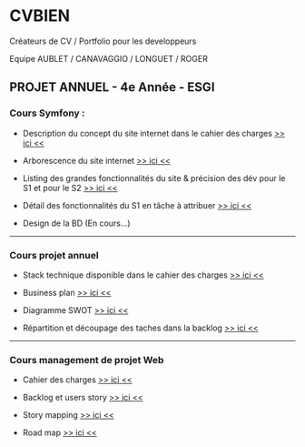 # CVBIEN

Créateurs de CV / Portfolio pour les developpeurs 

Equipe AUBLET / CANAVAGGIO / LONGUET / ROGER

## PROJET ANNUEL - 4e Année - ESGI

### Cours Symfony :

- Description du concept du site internet dans le cahier des charges [>> ici <<](https://github.com/JavaBetterThanPHP/CVbien/blob/master/other/Cahier_des_charges.md)

- Arborescence du site internet [>> ici <<](https://github.com/JavaBetterThanPHP/CVbien/blob/master/other/Arborescence.png)

- Listing des grandes fonctionnalités du site & précision des dév pour le S1 et pour le S2 [>> ici <<](https://github.com/JavaBetterThanPHP/CVbien/projects/6)

- Détail des fonctionnalités du S1 en tâche à attribuer [>> ici <<](https://github.com/JavaBetterThanPHP/CVbien/projects/6)

- Design de la BD (En cours...)[]()

--- 

### Cours projet annuel

- Stack technique disponible dans le cahier des charges [>> ici <<](https://github.com/JavaBetterThanPHP/CVbien/blob/master/other/Cahier_des_charges.md)

- Business plan [>> ici <<](https://github.com/JavaBetterThanPHP/CVbien/blob/master/other/Business_plan.md)

- Diagramme SWOT [>> ici <<](https://github.com/JavaBetterThanPHP/CVbien/blob/master/other/Diagrams/Swot/SWOT.pdf)

- Répartition et découpage des taches dans la backlog [>> ici <<](https://github.com/JavaBetterThanPHP/CVbien/projects/2)


---

### Cours management de projet Web

- Cahier des charges [>> ici <<](https://github.com/JavaBetterThanPHP/CVbien/blob/master/other/Cahier_des_charges.md)

- Backlog et users story [>> ici <<](https://github.com/JavaBetterThanPHP/CVbien/issues)

- Story mapping [>> ici <<](https://github.com/JavaBetterThanPHP/CVbien/blob/master/other/Diagrams/StoryMapping/StoryMappingCVbien.pdf)

- Road map [>> ici <<](https://github.com/JavaBetterThanPHP/CVbien/blob/master/other/Diagrams/RoadMap/RoadMap.pdf)
